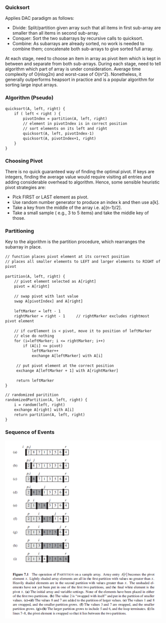 ### Quicksort

Applies DAC paradigm as follows:

- Divide: Split/partition given array such that all items in first sub-array are smaller than all items in second sub-array.
- Conquer: Sort the two subarrays by recursive calls to quicksort.
- Combine: As subarrays are already sorted, no work is needed to combine them; concatenate both sub-arrays to give sorted full array.

At each stage, need to choose an item in array as pivot item which is kept in between and separate from both sub-arrays. During each stage, need to tell algorithm which part of array is under consideration. Average time complexity of O(nlog2n) and worst-case of O(n^2). Nonetheless, it generally outperforms heapsort in practice and is a popular algorithm for sorting large input arrays.

### Algorithm (Pseudo)

```
quicksort(A, left, right) {
    if ( left < right ) {
        pivotIndex = partition(A, left, right)
        // element in pivotIndex is in correct position
        // sort elements on its left and right
        quicksort(A, left, pivotIndex-1)
        quicksort(A, pivotIndex+1, right)
    }
}
```

### Choosing Pivot

There is no quick guaranteed way of finding the optimal pivot. If keys are integers, finding the average value would require visiting all entries and adding considerable overhead to algorithm. Hence, some sensible heuristic pivot strategies are:

- Pick FIRST or LAST element as pivot.
- Use random number generator to produce an index k and then use a[k].
- Take a key from the middle of the array i.e. a[(n-1)/2].
- Take a small sample ( e.g., 3 to 5 items) and take the middle key of those.

### Partitioning

Key to the algorithm is the partition procedure, which rearranges the subarray in place.

```
// function places pivot element at its correct position
// places all smaller elements to LEFT and larger elements to RIGHT of pivot

partition(A, left, right) {
    // pivot element selected as A[right]
    pivot = A[right]

    // swap pivot with last value
    swap A[pivotIndex] and A[right]

    leftMarker = left - 1
    rightMarker = right - 1     // rightMarker excludes rightmost pivot element

    // if curElement is < pivot, move it to position of leftMarker
    // else do nothing
    for (i=leftMarker; i <= rightMarker; i++)
        if (A[i] <= pivot)
            leftMarker++
            exchange A[leftMarker] with A[i]

     // put pivot element at the correct position
     exchange A[leftMarker + 1] with A[rightMarker]

     return leftMarker
}
```

```
// randomized paritition
randomizedPartition(A, left, right) {
    i = random(left, right)
    exchange A[right] with A[i]
    return partition(A, left, right)
}
```

### Sequence of Events

<img src="../../../images/quicksort.PNG" >
